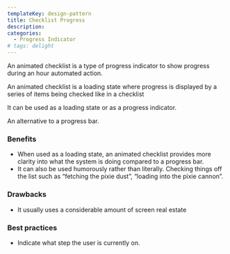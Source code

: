 ```yaml
---
templateKey: design-pattern
title: Checklist Progress
description:
categories:
  - Progress Indicator
# tags: delight
---
```


An animated checklist is a type of progress indicator to show progress during an hour automated action.

An animated checklist is a loading state where progress is displayed by a series of items being checked like in a checklist

It can be used as a loading state or as a progress indicator. 

An alternative to a progress bar.

### Benefits

- When used as a loading state, an animated checklist provides more clarity into what the system is doing compared to a progress bar.
- It can also be used humorously rather than literally. Checking things off the list such as “fetching the pixie dust”, “loading into the pixie cannon”.

### Drawbacks

- It usually uses a considerable amount of screen real estate

### Best practices

- Indicate what step the user is currently on.